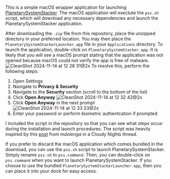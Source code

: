This is a simple macOS wrapper application for launching [PlanetarySystemStacker]([url](https://github.com/Rolf-Hempel/PlanetarySystemStacker/tree/master)). 
The macOS application will exectute the `pss.sh` script, which will download any necessary dependencies and launch the PlanetarySystemStacker application.

After downloading the `.zip` file from this repository, place the unzipped directory in your preferred location. You may then place the `PlanetarySystemStackerLauncher.app` file in your `Applications` directory.
To launch the application, double-click on `PlanetarySystemStacker.app`. It is likely that you will see a macOS prompt stating that the application was not opened because macOS could not verify the app is free of malware.
![CleanShot 2024-11-14 at 12 28 31@2x](https://github.com/user-attachments/assets/8f3578a9-f35d-444e-b204-50ac9c6ff1b3)
To resolve this, perform the following steps:
1. Open Settings
2. Navigate to **Privacy & Security**
3. Navigate to the **Security** section (scroll to the bottom of the list)
4. Click **Open Anyway**
   ![CleanShot 2024-11-14 at 12 32 42@2x](https://github.com/user-attachments/assets/6febe05b-a053-430c-8fd3-67ffcdd45738)
5. Click **Open Anyway** in the next prompt
  ![CleanShot 2024-11-14 at 12 33 23@2x](https://github.com/user-attachments/assets/b0129946-1d60-41b6-8465-306240151ebb)
6. Enter your password or perform biometric authentcation if prompted

I included the script in the repository so that you can see what steps occur during the installation and launch procedures.
The script was heavily inspired by this [post](https://www.cloudynights.com/topic/753290-planetarysystemstacker-installation-issues/?p=13545836) from _mdolenga_ in a Cloudy Nights thread.

If you prefer to discard the macOS application which comes bundled in the download, you can use the `pss.sh` script to launch PlanetarySystemStacker. Simply rename `pss.sh` to `pss.command`. Then, you can double-click on `pss.command` when you want to launch PlanetarySystemStacker. If you choose to use the bundled `PlanetarySystemStackerLauncher.app`, then you can place it into your dock for easy access.
